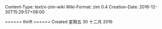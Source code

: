 Content-Type: text/x-zim-wiki
Wiki-Format: zim 0.4
Creation-Date: 2016-12-30T15:29:57+08:00

====== thrift ======
Created 星期五 30 十二月 2016

